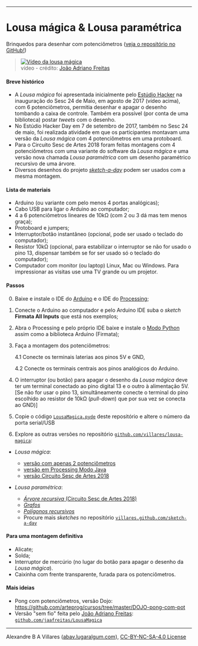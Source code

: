 ----

# Lousa mágica & Lousa paramétrica

Brinquedos para desenhar com potenciômetros ([veja o repositório no GitHub!](https://github.com/villares/lousa-magica/))

> [![Vídeo da lousa mágica](https://img.youtube.com/vi/D5Ha1bhqBuQ/0.jpg)](https://www.youtube.com/watch?v=D5Ha1bhqBuQ)
> <br />vídeo - crédito: [João Adriano Freitas](https://github.com/jaafreitas)

#### Breve histórico

* A *Lousa mágica* foi apresentada inicialmente pelo [Estúdio Hacker](http://estudiohacker.io) na inauguração do Sesc 24 de Maio, em agosto de 2017 (vídeo acima), com 6 potenciômetros, permitia desenhar e apagar o desenho tombando a caixa de controle. Também era possível (por conta de uma biblioteca) postar *tweets* com o desenho.
* No Estúdio Hacker Day em 7 de setembro de 2017, também no Sesc 24 de maio, foi realizada atividade em que os participantes montavam uma versão da *Lousa mágica* com 4 potenciômetros em uma protoboard.
* Para o Circuito Sesc de Artes 2018 foram feitas montagens com 4 potenciômetros com uma variante do software da *Lousa mágica* e uma versão nova chamada *Lousa paramétrica* com um desenho paramétrico recursivo de uma árvore.
* Diversos desenhos do projeto [*sketch-a-day*](https://villares.github.com/sketch-a-day) podem ser usados com a mesma montagem.

#### Lista de materiais

* Arduino (ou variante com pelo menos 4 portas analógicas);
* Cabo USB para ligar o Arduino ao computador;
* 4 a 6 potenciômetros lineares de 10kΩ (com 2 ou 3 dá mas tem menos graça);
* Protoboard e jumpers;
* Interruptor/botão instantâneo (opcional, pode ser usado o teclado do computador);
* Resistor 10kΩ (opcional, para estabilizar o interruptor se não for usado o pino 13, dispensar também se for ser usado só o teclado do computador);
* Computador com monitor (ou laptop) Linux, Mac ou Windows. Para impressionar as visitas use uma TV grande ou um projetor.

#### Passos
0. Baixe e instale o IDE do [Arduino](http://arduino.cc) e o IDE do [Processing](http://processing.org);
1. Conecte o Arduino ao computador e pelo Arduino IDE suba o *sketch* **Firmata All Inputs** que está nos exemplos;
2. Abra o Processing e pelo próprio IDE baixe e instale o [Modo Python](https://github.com/villares/villares.github.io/blob/master/como-instalar-o-processing-modo-python/index.md) assim como a biblioteca Arduino (Firmata);
3. Faça a montagem dos potenciômetros:

   4.1 Conecte os terminais laterias aos pinos 5V e GND,

   4.2 Conecte os terminais centrais aos pinos analógicos do Arduino.
4. O interruptor (ou botão) para apagar o desenho da *Lousa mágica* deve ter um terminal conectado ao pino digital 13 e o outro à alimentação 5V. [Se não for usar o pino 13, simultâneamente conecte o terminal do pino escolhido ao resistor de 10kΩ  (*pull-down*) que por sua vez se conecta ao GND)]
5. Copie o código [`LousaMagica.pyde`](LousaMagica/LousaMagica.pyde) deste repositório e altere o número da porta serial/USB
6. Explore as outras versões no repositório  [`github.com/villares/lousa-magica`](https://github.com/villares/lousa-magica/):
  * *Lousa mágica*: 
    - [versão com apenas 2 potenciômetros](LousaMagica2pots)
    - [versão em Processing Modo Java](LousaMagica_java)
    - [versão Circuito Sesc de Artes 2018](lousa_magica_versao_circuito_sesc)

  * *Lousa paramétrica*:  
    - [*Árvore recursiva* (Circuito Sesc de Artes 2018)](lousa_parametrica_poligonos_recursivos)
    - [*Grafos*](lousa_parametrica_grafos)
    - [*Polígonos recursivos*](lousa_parametrica_poligonos_recursivos)
    - Procure mais *sketches* no repositório [`villares.github.com/sketch-a-day`](https://villares.github.com/sketch-a-day)


#### Para uma montagem definitiva

* Alicate;
* Solda;
* Interruptor de mercúrio (no lugar do botão para apagar o desenho da *Lousa mágica*).
* Caixinha com frente transparente, furada para os potenciômetros.

#### Mais ideias

* Pong com potenciômetros, versão Dojo: https://github.com/arteprog/cursos/tree/master/DOJO-pong-com-pot
* Versão "sem fio" feita pelo [João Adriano Freitas](https://github.com/jaafreitas): [`github.com/jaafreitas/LousaMagica`](https://github.com/jaafreitas/LousaMagica)

----

Alexandre B A Villares ([abav.lugaralgum.com](https://abav.lugaralgum.com)), [CC-BY-NC-SA-4.0 License](https://creativecommons.org/licenses/by-nc-sa/4.0/)